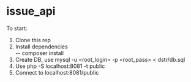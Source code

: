 # issue_api
To start:
1. Clone this rep
2. Install dependencies  
		--  composer install
3. Create DB, use mysql -u <root_login> -p <root_pass> < dstr/db.sql 
4. Use php -S localhost:8081 -t public
5. Connect to localhost:8081/public
